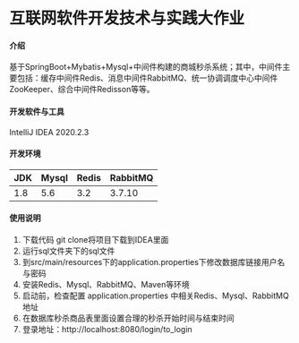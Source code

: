 # 互联网软件开发技术与实践大作业

#### 介绍
基于SpringBoot+Mybatis+Mysql+中间件构建的商城秒杀系统；其中，中间件主要包括：缓存中间件Redis、消息中间件RabbitMQ、统一协调调度中心中间件ZooKeeper、综合中间件Redisson等等。



#### 开发软件与工具
IntelliJ IDEA 2020.2.3

#### 开发环境

| JDK  | Mysql | Redis | RabbitMQ |
| ---- | ----- | ----- | -------- |
| 1.8  | 5.6   | 3.2   | 3.7.10   |

#### 使用说明

1. 下载代码 git clone将项目下载到IDEA里面
2. 运行sql文件夹下的sql文件
3. 到src/main/resources下的application.properties下修改数据库链接用户名与密码
4. 安装Redis、Mysql、RabbitMQ、Maven等环境
5. 启动前，检查配置 application.properties 中相关Redis、Mysql、RabbitMQ地址
6. 在数据库秒杀商品表里面设置合理的秒杀开始时间与结束时间
7. 登录地址：http://localhost:8080/login/to_login

